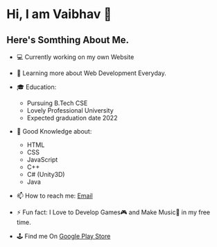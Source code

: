# Hi, I am Vaibhav 👋

## Here's Somthing About Me.

- 💻 Currently working on my own Website

- 📖 Learning more about Web Development Everyday.

- 🎓 Education:
     * Pursuing B.Tech CSE 
     * Lovely Professional University 
     * Expected graduation date 2022
     
- 🤔 Good Knowledge about:
     * HTML
     * CSS
     * JavaScript
     * C++
     * C# (Unity3D)
     * Java
     
- 📫 How to reach me: [Email](vaibhavnanda2000gmail.com)

- ⚡ Fun fact: I Love to Develop Games🎮  and Make Music🎹 in my free time.

- 🕹 Find me On [Google Play Store](https://play.google.com/store/apps/developer?id=VnStuff+Studios+Inc.)
